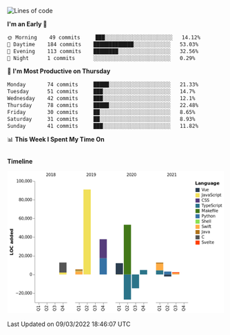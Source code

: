 <!--START_SECTION:waka-->
![Lines of code](https://img.shields.io/badge/From%20Hello%20World%20I%27ve%20Written-191%20Thousand%20lines%20of%20code-blue)

**I'm an Early 🐤** 

```text
🌞 Morning    49 commits     ███░░░░░░░░░░░░░░░░░░░░░░   14.12% 
🌆 Daytime    184 commits    █████████████░░░░░░░░░░░░   53.03% 
🌃 Evening    113 commits    ████████░░░░░░░░░░░░░░░░░   32.56% 
🌙 Night      1 commits      ░░░░░░░░░░░░░░░░░░░░░░░░░   0.29%

```
📅 **I'm Most Productive on Thursday** 

```text
Monday       74 commits     █████░░░░░░░░░░░░░░░░░░░░   21.33% 
Tuesday      51 commits     ███░░░░░░░░░░░░░░░░░░░░░░   14.7% 
Wednesday    42 commits     ███░░░░░░░░░░░░░░░░░░░░░░   12.1% 
Thursday     78 commits     █████░░░░░░░░░░░░░░░░░░░░   22.48% 
Friday       30 commits     ██░░░░░░░░░░░░░░░░░░░░░░░   8.65% 
Saturday     31 commits     ██░░░░░░░░░░░░░░░░░░░░░░░   8.93% 
Sunday       41 commits     ███░░░░░░░░░░░░░░░░░░░░░░   11.82%

```


📊 **This Week I Spent My Time On** 

```text
```

**Timeline**

![Chart not found](https://raw.githubusercontent.com/johann-lr/johann-lr/master/charts/bar_graph.png) 


 Last Updated on 09/03/2022 18:46:07 UTC
<!--END_SECTION:waka-->
